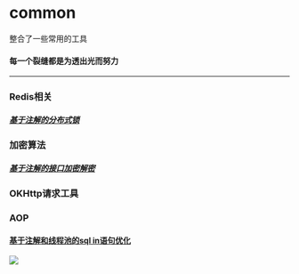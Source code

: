 # common
整合了一些常用的工具
#### 每一个裂缝都是为透出光而努力

---



### Redis相关
##### [基于注解的分布式锁](https://gitee.com/godchin/common/blob/master/src/main/java/com/itdfq/common/redislock/README.md)

### 加密算法
##### [基于注解的接口加密解密](https://gitee.com/godchin/common/blob/master/src/main/java/com/itdfq/common/apiencry/annotition/README.md)

### OKHttp请求工具

### AOP
#### [基于注解和线程池的sql in语句优化](https://gitee.com/godchin/common/blob/master/src/main/java/com/itdfq/common/aop/moreIn/seleceMoreIn.md)


[![](https://jitpack.io/v/com.gitee.godchin/common.svg)](https://jitpack.io/#com.gitee.godchin/common)
